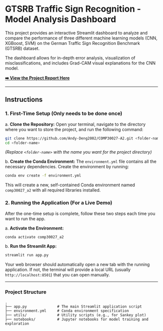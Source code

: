 # GTSRB Traffic Sign Recognition - Model Analysis Dashboard

This project provides an interactive Streamlit dashboard to analyze and compare the performance of three different machine learning models (CNN, XGBoost, SVM) on the German Traffic Sign Recognition Benchmark (GTSRB) dataset.

The dashboard allows for in-depth error analysis, visualization of misclassifications, and includes Grad-CAM visual explanations for the CNN model.

**[➡️ View the Project Report Here](https://drive.google.com/file/d/1tUErghXo-4WGR16AUVIiuxl7NoO7wwrZ/view?usp=sharing)**

---

## Instructions

### 1. First-Time Setup (Only needs to be done once)

a. **Clone the Repository:**
   Open your terminal, navigate to the directory where you want to store the project, and run the following command:
   ```bash
   git clone https://github.com/Andy-Deng2002/COMP30027-A2.git <folder-name>
   cd <folder-name>
   ```
   *(Replace  `<folder-name>` with the name you want for the project directory)*

b. **Create the Conda Environment:**
   The `environment.yml` file contains all the necessary dependencies. Create the environment by running:
   ```bash
   conda env create -f environment.yml
   ```
   This will create a new, self-contained Conda environment named `comp30027_a2` with all required libraries installed.

### 2. Running the Application (For a Live Demo)

After the one-time setup is complete, follow these two steps each time you want to run the app.

a. **Activate the Environment:**
   ```bash
   conda activate comp30027_a2
   ```

b. **Run the Streamlit App:**
   ```bash
   streamlit run app.py
   ```
   Your web browser should automatically open a new tab with the running application. If not, the terminal will provide a local URL (usually `http://localhost:8501`) that you can open manually.

---

### Project Structure
```
.
├── app.py              # The main Streamlit application script
├── environment.yml     # Conda environment specification
├── utils/              # Utility scripts (e.g., for Sankey plot)
├── notebooks/          # Jupyter notebooks for model training and exploration
```